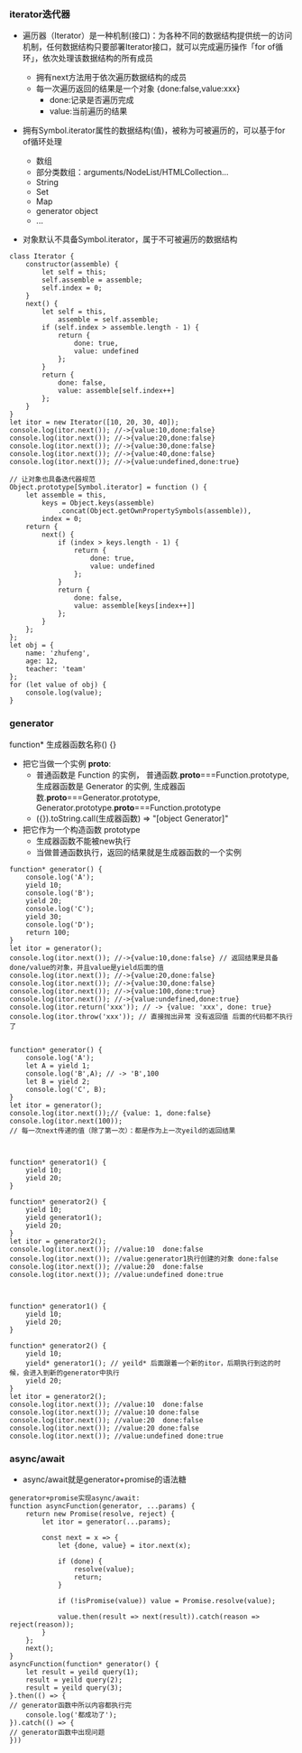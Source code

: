### iterator迭代器

+ 遍历器（Iterator）是一种机制(接口)：为各种不同的数据结构提供统一的访问机制，任何数据结构只要部署Iterator接口，就可以完成遍历操作「for of循环」，依次处理该数据结构的所有成员
    + 拥有next方法用于依次遍历数据结构的成员
    + 每一次遍历返回的结果是一个对象 {done:false,value:xxx}
        + done:记录是否遍历完成
        + value:当前遍历的结果

+ 拥有Symbol.iterator属性的数据结构(值)，被称为可被遍历的，可以基于for of循环处理
   + 数组
   + 部分类数组：arguments/NodeList/HTMLCollection...
   + String
   + Set
   + Map
   + generator object
   + ...

+ 对象默认不具备Symbol.iterator，属于不可被遍历的数据结构
````
class Iterator {
    constructor(assemble) {
        let self = this;
        self.assemble = assemble;
        self.index = 0;
    }
    next() {
        let self = this,
            assemble = self.assemble;
        if (self.index > assemble.length - 1) {
            return {
                done: true,
                value: undefined
            };
        }
        return {
            done: false,
            value: assemble[self.index++]
        };
    }
}
let itor = new Iterator([10, 20, 30, 40]);
console.log(itor.next()); //->{value:10,done:false}
console.log(itor.next()); //->{value:20,done:false}
console.log(itor.next()); //->{value:30,done:false}
console.log(itor.next()); //->{value:40,done:false}
console.log(itor.next()); //->{value:undefined,done:true}

// 让对象也具备迭代器规范
Object.prototype[Symbol.iterator] = function () {
    let assemble = this,
        keys = Object.keys(assemble)
            .concat(Object.getOwnPropertySymbols(assemble)),
        index = 0;
    return {
        next() {
            if (index > keys.length - 1) {
                return {
                    done: true,
                    value: undefined
                };
            }
            return {
                done: false,
                value: assemble[keys[index++]]
            };
        }
    };
};
let obj = {
    name: 'zhufeng',
    age: 12,
    teacher: 'team'
};
for (let value of obj) {
    console.log(value);
}
````

### generator
function* 生成器函数名称() {}
+ 把它当做一个实例 __proto__:
    + 普通函数是 Function 的实例，
      普通函数.__proto__===Function.prototype,
      生成器函数是 Generator 的实例,
      生成器函数.__proto__===Generator.prototype,
      Generator.prototype.__proto__===Function.prototype
    + ({}).toString.call(生成器函数) => "[object Generator]"
+ 把它作为一个构造函数 prototype
    +  生成器函数不能被new执行
    + 当做普通函数执行，返回的结果就是生成器函数的一个实例
````
function* generator() {
    console.log('A');
    yield 10;
    console.log('B');
    yield 20;
    console.log('C');
    yield 30;
    console.log('D');
    return 100;
}
let itor = generator();
console.log(itor.next()); //->{value:10,done:false} // 返回结果是具备done/value的对象，并且value是yield后面的值
console.log(itor.next()); //->{value:20,done:false}
console.log(itor.next()); //->{value:30,done:false}
console.log(itor.next()); //->{value:100,done:true}
console.log(itor.next()); //->{value:undefined,done:true} 
console.log(itor.return('xxx')); // -> {value: 'xxx', done: true}
console.log(itor.throw('xxx')); // 直接抛出异常 没有返回值 后面的代码都不执行了


function* generator() {
    console.log('A');
    let A = yield 1;
    console.log('B',A); // -> 'B',100
    let B = yield 2;
    console.log('C', B);
}
let itor = generator();
console.log(itor.next());// {value: 1, done:false}
console.log(itor.next(100));
// 每一次next传递的值（除了第一次）：都是作为上一次yeild的返回结果



function* generator1() {
    yield 10;
    yield 20;
}

function* generator2() {
    yield 10;
    yield generator1();
    yield 20;
}
let itor = generator2();
console.log(itor.next()); //value:10  done:false
console.log(itor.next()); //value:generator1执行创建的对象 done:false
console.log(itor.next()); //value:20  done:false
console.log(itor.next()); //value:undefined done:true 



function* generator1() {
    yield 10;
    yield 20;
}

function* generator2() {
    yield 10;
    yield* generator1(); // yeild* 后面跟着一个新的itor，后期执行到这的时候，会进入到新的generator中执行
    yield 20;
}
let itor = generator2();
console.log(itor.next()); //value:10  done:false
console.log(itor.next()); //value:10 done:false
console.log(itor.next()); //value:20  done:false
console.log(itor.next()); //value:20 done:false
console.log(itor.next()); //value:undefined done:true 
````

### async/await
+ async/await就是generator+promise的语法糖
````
generator+promise实现async/await:
function asyncFunction(generator, ...params) {
    return new Promise(resolve, reject) {
        let itor = generator(...params);
        
        const next = x => {
            let {done, value} = itor.next(x);
            
            if (done) {
                resolve(value);
                return;
            } 
            
            if (!isPromise(value)) value = Promise.resolve(value);
            
            value.then(result => next(result)).catch(reason => reject(reason));
        }
    };
    next();
}
asyncFunction(function* generator() {
    let result = yeild query(1);
    result = yeild query(2);
    result = yeild query(3);
}.then(() => {
// generator函数中所以内容都执行完
    console.log('都成功了');
}).catch(() => {
// generator函数中出现问题
}))
````